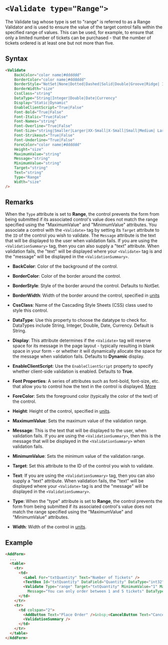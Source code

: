 # `<Validate type="Range">`

The Validate tag whose type is set to "range" is referred to as a Range Validator and is used to ensure the value of the target control falls within the specified range of values. This can be used, for example, to ensure that only a limited number of tickets can be purchased - that the number of tickets ordered is at least one but not more than five.

## Syntax
```html
<Validate 
    BackColor="color name|#dddddd"
    BorderColor="color name|#dddddd"
    BorderStyle="NotSet|None|Dotted|Dashed|Solid|Double|Groove|Ridge| Inset|Outset"
    BorderWidth="size"
    CssClass="string"
    DataType="String|Integer|Double|Date|Currency"
    Display="Static|Dynamic"
    EnableClientScript="True|False" 
    Font-Bold="True|False"
    Font-Italic="True|False"
    Font-Names="string"
    Font-Overline="True|False"
    Font-Size="string|Smaller|Larger|XX-Small|X-Small|Small|Medium| Large|X-Large|XX-Large"
    Font-Strikeout="True|False"
    Font-Underline="True|False"
    ForeColor="color name|#dddddd"
    Height="size"
    MaximumValue="string"
    Message="string"
    MinimumValue="string"
    Target="string"
    Text="string"
    Type="Range"
    Width="size"
/> 
```

## Remarks

When the `Type` attribute is set to **Range**, the control prevents the form from being submitted if its associated control's value does not match the range specified using the "MaximumValue" and "MinimumValue" attributes. You associate a control with the `<Validate>` tag by setting its `Target` attribute to the `ID` of the control you wish to validate. The `Message` attribute is the text that will be displayed to the user when validation fails. If you are using the `<ValidationSummary>` tag, then you can also supply a "text" attribute. When validation fails, the "text" will be displayed where your `<Validate>` tag is and the "message" will be displayed in the `<ValidationSummary>`.


*   **BackColor**: Color of the background of the control.  

*   **BorderColor**: Color of the border around the control.  

*   **BorderStyle**: Style of the border around the control. Defaults to NotSet.  

*   **BorderWidth**: Width of the border around the control, specified in [units](../unit-types.md)

*   **CssClass**: Name of the Cascading Style Sheets (CSS) class used to style this control.  

*   **DataType**: Use this property to choose the datatype to check for. DataTypes include String, Integer, Double, Date, Currency. Default is String.  

*   **Display**: This attribute determines if the `<Validate>` tag will reserve space for its message in the page layout - typically resulting in blank space in your form - or whether it will dynamically allocate the space for the message when validation fails. Defaults to **Dynamic** display.  

*   **EnableClientScript**: Use the `EnableClientScript` property to specify whether client-side validation is enabled. Defaults to **True**.  

*   **Font Properties**: A series of attributes such as font-bold, font-size, etc. that allow you to control how the text in the control is displayed. [More](../font-properties.md)

*   **ForeColor**: Sets the foreground color (typically the color of the text) of the control.  

*   **Height**: Height of the control, specified in [units](../unit-types.md).  

*   **MaximumValue**: Sets the maximum value of the validation range.  

*   **Message**: This is the text that will be displayed to the user, when validation fails. If you are using the `<ValidationSummary>`, then this is the message that will be displayed in the `<ValidationSummary>` when validation fails.  

*   **MinimumValue**: Sets the minimum value of the validation range.  

*   **Target**: Set this attribute to the ID of the control you wish to validate.  

*   **Text**: If you are using the `<ValidationSummary>` tag, then you can also supply a "text" attribute. When validation fails, the "text" will be displayed where your `<Validate>` tag is and the "message" will be displayed in the `<ValidationSummary>`.  

*   **Type**: When the "type" attribute is set to **Range**, the control prevents the form from being submitted if its associated control's value does not match the range specified using the "MaximumValue" and "MinimumValue" attributes.  

*   **Width**: Width of the control in [units](../unit-types.md).  

## Example
```html {8-9,15}
<AddForm>
  ...
  <table>
    <tr>
      <td>
        <Label For="txtQuantity" Text="Number of Tickets" /> 
        <TextBox Id="txtQuantity" DataField="Quantity" DataType="int32" />
        <Validate Type="range" Target="txtQuantity" MinimumValue="1" MaximumValue="5" 
          Message="You can only order between 1 and 5 tickets" DataType="Integer" />
      </td>
    </tr>
    <tr>
      <td colspan="2">
        <AddButton Text="Place Order" />&nbsp;<CancelButton Text="Cancel" />
        <ValidationSummary />
      </td>
    </tr>
  </table>
</AddForm>
```
